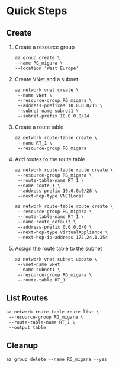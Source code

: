 # Quick Steps

## Create

1. Create a resource group

	```
	az group create \
   --name RG_migara \
   --location 'West Europe'
	```

2. Create VNet and a subnet

	```
	az network vnet create \
	 --name vNet \
	 --resource-group RG_migara \
	 --address-prefixes 10.0.0.0/16 \
	 --subnet-name subnet1 \
	 --subnet-prefix 10.0.0.0/24
	```

3. Create a route table
	
	```
	az network route-table create \
	 --name RT_1 \
	 --resource-group RG_migara
	```

4. Add routes to the route table

	```
	az network route-table route create \
	 --resource-group RG_migara \
	 --route-table-name RT_1 \
	 --name route_1 \
	 --address-prefix 10.0.0.0/28 \
	 --next-hop-type VNETLocal
	```

	```
	az network route-table route create \
	 --resource-group RG_migara \
	 --route-table-name RT_1 \
	 --name route_default \
	 --address-prefix 0.0.0.0/0 \
	 --next-hop-type VirtualAppliance \
	 --next-hop-ip-address 172.24.1.254
	```

5. Assign the route table to the subnet

	```
	az network vnet subnet update \
	 --vnet-name vNet 
	 --name subnet1 \
	 --resource-group RG_migara \
	 --route-table RT_1
	```


## List Routes


	az network route-table route list \
	 --resource-group RG_migara \
	 --route-table-name RT_1 \
	 --output table

## Cleanup

	az group delete --name RG_migara --yes

